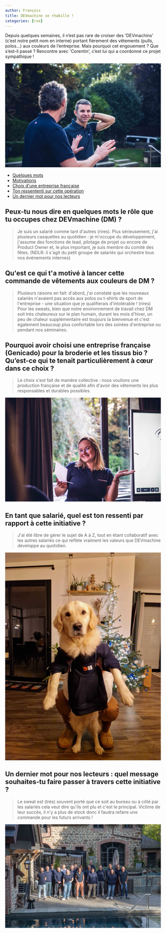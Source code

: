 ```yaml
---
author: François
title: DEVmachine se rhabille !
categories: [rse]
---
```


Depuis quelques semaines, il n’est pas rare de croiser des 'DEVmachins' (c’est notre petit nom en interne) portant fièrement des vêtements (pulls, polos…) aux couleurs de l’entreprise. Mais pourquoi cet engouement ? Que s’est-il passé ?
Rencontre avec 'Corentin', c’est lui qui a coordonné ce projet sympathique !

![Marc et Bjorn portant des polos floqués DEVmachine](/assets/images/website/page-blog/dm-se-rhabille/salarie-polo-1.jpg)

- [Quelques mots](#role)
- [Motivations](#motivations)
- [Choix d'une entreprise française](#genicado)
- [Ton ressententi sur cette opération](#initiative)
- [Un dernier mot pour nos lecteurs](#dernier-mot)

## Peux-tu nous dire en quelques mots le rôle que tu occupes chez DEVmachine (DM) ?  <a class="anchor" name="role" />
> Je suis un salarié comme tant d'autres (rires). Plus sérieusement, j'ai plusieurs casquettes au quotidien : je m'occupe du développement, j'assume des fonctions de lead, pilotage de projet ou encore de Product Owner et, le plus important, je suis membre du comité des fêtes. (NDLR: il s'agit du petit groupe de salariés qui orchestre tous nos événements internes)

## Qu'est ce qui t'a motivé à lancer cette commande de vêtements aux couleurs de DM ? <a class="anchor" name="motivations" />
> Plusieurs raisons en fait: d'abord, j'ai constaté que les nouveaux salariés n'avaient pas accès aux polos ou t-shirts de sport de l'entreprise - une situation que je qualifierais d'intolérable ! (rires) Pour les sweats, bien que notre environnement de travail chez DM soit très chaleureux sur le plan humain, durant les mois d'hiver, un peu de chaleur supplémentaire est toujours la bienvenue et c'est également beaucoup plus confortable lors des soirées d'entreprise ou pendant nos séminaires.


## Pourquoi avoir choisi une entreprise française (Genicado) pour la broderie et les tissus bio ? Qu’est-ce qui te tenait particulièrement à cœur dans ce choix ?  <a class="anchor" name="genicado"></a>
> Le choix s'est fait de manière collective : nous voulions une production française et de qualité afin d'avoir des vêtements les plus responsables et durables possibles.

![Océane avec son polo DEVmachine](/assets/images/website/page-blog/dm-se-rhabille/salarie-polo-2.jpg)


## En tant que salarié, quel est ton ressenti par rapport à cette initiative ? <a class="anchor" name="initiative" />
> J'ai été libre de gérer le sujet de A à Z, tout en étant collaboratif avec les autres salariés ce qui reflète vraiment les valeurs que DEVmachine développe au quotidien.

![Sean le chien portant un polo DEVmachine](/assets/images/website/page-blog/dm-se-rhabille/sean.jpg)


## Un dernier mot pour nos lecteurs : quel message souhaites-tu faire passer à travers cette initiative ? <a class="anchor" name="dernier-mot" />
> Le sweat est (très) souvent porté que ce soit au bureau ou à côté par les salariés cela veut dire qu'ils ont plu et c'est le principal. Victime de leur succès, il n'y a plus de stock donc il faudra refaire une commande pour les futurs arrivants !

![L'équipe DEVmachine au complet](/assets/images/website/page-blog/dm-se-rhabille/equipeDM.jpg)
